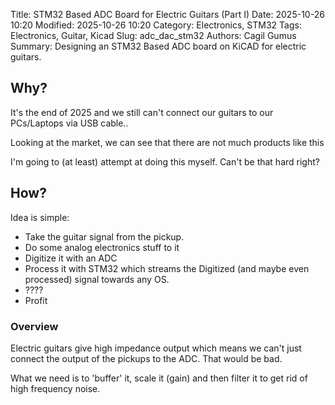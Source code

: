 Title: STM32 Based ADC Board for Electric Guitars (Part I)
Date: 2025-10-26 10:20
Modified: 2025-10-26 10:20
Category: Electronics, STM32
Tags: Electronics, Guitar, Kicad
Slug: adc_dac_stm32
Authors: Cagil Gumus
Summary: Designing an STM32 Based ADC board on KiCAD for electric guitars.
<!-- Status: draft -->

## Why? 

It's the end of 2025 and we still can't connect our guitars to our PCs/Laptops via USB cable..

<!-- Insert pic of a horribly edited guitar with USB port sticking out-->

Looking at the market, we can see that there are not much products like this

<!-- Insert investigation here -->

I'm going to (at least) attempt at doing this myself. Can't be that hard right? 

## How? 

Idea is simple: 

* Take the guitar signal from the pickup. 
* Do some analog electronics stuff to it 
* Digitize it with an ADC 
* Process it with STM32 which streams the Digitized (and maybe even processed) signal towards any OS.
* ????
* Profit

### Overview

<!-- Insert general idea picture-->

Electric guitars give high impedance output which means we can't just connect 
the output of the pickups to the ADC. That would be bad. 

What we need is to 'buffer' it, scale it (gain) and then filter it to get rid of high frequency noise. 

